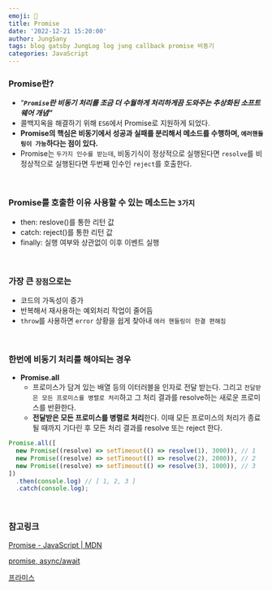 ```yaml
---
emoji: 🍍
title: Promise
date: '2022-12-21 15:20:00'
author: JungSany
tags: blog gatsby JungLog log jung callback promise 비동기
categories: JavaScript
---
```


### Promise란?

- “**_`Promise`란 비동기 처리를 조금 더 수월하게 처리하게끔 도와주는 추상화된 소프트웨어 개념”_**
- 콜백지옥을 해결하기 위해 `ES6`에서 Promise로 지원하게 되었다.
- **Promise의 핵심은 비동기에서 성공과 실패를 분리해서 메소드를 수행하며, `에러핸들링이 가능`하다는 점이 있다.**
- Promise는 `두가지 인수를 받는데`, 비동기식이 정상적으로 실행된다면 `resolve`를 비정상적으로 실행된다면 두번째 인수인 `reject`를 호출한다.

<br/>

### Promise를 호출한 이유 사용할 수 있는 메소드는 `3가지`

- then: reslove()를 통한 리턴 값
- catch: reject()를 통한 리턴 값
- finally: 실행 여부와 상관없이 이후 이벤트 실행

<br/>

### 가장 큰 `장점`으로는

- 코드의 가독성이 증가
- 반복해서 재사용하는 예외처리 작업이 줄어듬
- `throw`를 사용하면 `error` 상황을 쉽게 찾아내 `에러 핸들링이 한결 편해짐`

<br/>

### 한번에 비동기 처리를 해야되는 경우

- **Promise.all**
  - 프로미스가 담겨 있는 배열 등의 이터러블을 인자로 전달 받는다. 그리고 `전달받은 모든 프로미스를 병렬로 처리`하고 그 처리 결과를 resolve하는 새로운 프로미스를 반환한다.
  - **전달받은 모든 프로미스를 병렬로 처리**한다. 이때 모든 프로미스의 처리가 종료될 때까지 기다린 후 모든 처리 결과를 resolve 또는 reject 한다.

```jsx
Promise.all([
  new Promise((resolve) => setTimeout(() => resolve(1), 3000)), // 1
  new Promise((resolve) => setTimeout(() => resolve(2), 2000)), // 2
  new Promise((resolve) => setTimeout(() => resolve(3), 1000)), // 3
])
  .then(console.log) // [ 1, 2, 3 ]
  .catch(console.log);
```

<br/>

### 참고링크

[Promise - JavaScript | MDN](https://developer.mozilla.org/ko/docs/Web/JavaScript/Reference/Global_Objects/Promise)

[promise, async/await](https://velog.io/@beberiche/promise-asyncawait)

[프라미스](https://ko.javascript.info/promise-basics)

<br/>

```toc

```
